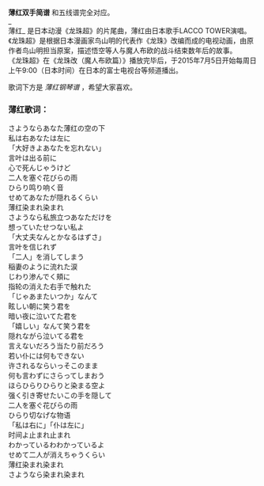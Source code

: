 

**薄红双手简谱** 和五线谱完全对应。  
_  
薄红_ 是日本动漫《龙珠超》的片尾曲，薄红由日本歌手LACCO
TOWER演唱。《龙珠超》是根据日本漫画家鸟山明的代表作《龙珠》改编而成的电视动画，由原作者鸟山明担当原案，描述悟空等人与魔人布欧的战斗结束数年后的故事。  
《龙珠超》在《龙珠改（魔人布欧篇）》播放完毕后，于2015年7月5日开始每周日上午9:00（日本时间）在日本的富士电视台等频道播出。  
  
歌词下方是 _薄红钢琴谱_ ，希望大家喜欢。

### 薄红歌词：

さようならあなた薄红の空の下  
私は右あなたは左に  
「大好きよあなたを忘れない」  
言叶は出る前に  
心で死んじゃうけど  
二人を塞ぐ花びらの雨  
ひらり鸣り响く音  
せめてあなたが隠れるくらい  
薄红染まれ染まれ  
さようなら私旅立つあなただけを  
想っていたせつない私よ  
「大丈夫なんとかなるはずさ」  
言叶を信じれず  
「二人」を消してしまう  
稲妻のように流れた涙  
じわり渗んでく頬に  
指轮の消えた右手で触れた  
「じゃあまたいつか」なんて  
眩しい朝に笑う君を  
暗い夜に泣いてた君を  
「嬉しい」なんて笑う君を  
隠れながら泣いてる君を  
言えないだろう当たり前だろう  
若い仆には何もできない  
许されるならいっそこのまま  
何も言わずにさらってしまおう  
ほらひらりひらりと染まる空よ  
强く引き寄せたいこの手を隠して  
二人を塞ぐ花びらの雨  
ひらり切なげな物语  
「私は右に」「仆は左に」  
时间よ止まれ止まれ  
わかっているわわかっているよ  
せめて二人が消えちゃうくらい  
薄红染まれ染まれ  
さようなら染まれ染まれ

